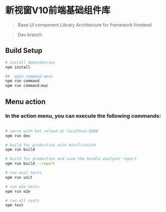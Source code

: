 #  新视窗V10前端基础组件库

>  Base UI component Library Architecture for framework frontend

>  Dev branch

## Build Setup

``` bash
# install dependencies
npm install

##  open command menu
npm run command
npm run command:mac

```
## Menu action
### In the action menu, you can execute the following commands:

``` bash

# serve with hot reload at localhost:8080
npm run dev

# build for production with minification
npm run build

# build for production and view the bundle analyzer report
npm run build --report

# run unit tests
npm run unit

# run e2e tests
npm run e2e

# run all tests
npm test

```
